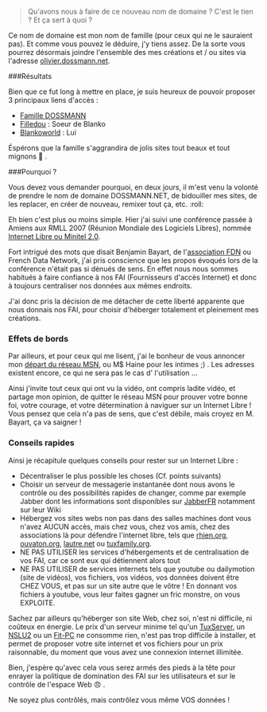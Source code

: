 > Qu'avons nous à faire de ce nouveau nom de domaine ? C'est le tien ? Et ça sert à quoi ?

Ce nom de domaine est mon nom de famille (pour ceux qui ne le sauraient pas). Et comme vous pouvez le déduire, j'y tiens assez. De la sorte vous pourrez désormais joindre l'ensemble des mes créations et / ou sites via l'adresse [olivier.dossmann.net](http://olivier.dossmann.net "Se rendre sur le site officiel d'Olivier DOSSMANN").

###Résultats

Bien que ce fut long à mettre en place, je suis heureux de pouvoir proposer 3 principaux liens d'accès : 

  * [Famille DOSSMANN](http://www.dossmann.net "Accéder à la page de la famille DOSSMANN")
  * [Filledou](http://celine.dossmann.net "Visiter le site de Filledou, soeur de Blanko") : Soeur de Blanko
  * [Blankoworld](http://blankoworld.dossmann.net "Visiter le Blankoworld") : Lui

Éspérons que la famille s'aggrandira de jolis sites tout beaux et tout mignons :kiss: .

###Pourquoi ?

Vous devez vous demander pourquoi, en deux jours, il m'est venu la volonté de prendre le nom de domaine DOSSMANN.NET, de bidouiller mes sites, de les replacer, en créer de nouveau, remixer tout ça, etc. :roll:

Eh bien c'est plus ou moins simple. Hier j'ai suivi une conférence passée à Amiens aux RMLL 2007 (Réunion Mondiale des Logiciels Libres), nommée [Internet Libre ou Minitel 2.0](http://2007.rmll.info/video434.html).

Fort intrigué des mots que disait Benjamin Bayart, de l'[association FDN](http://www.fdn.fr/ "Site de l'association FDN") ou French Data Network, j'ai pris conscience que les propos évoqués lors de la conférence n'était pas si dénués de sens. En effet nous nous sommes habitués à faire confiance à nos FAI (Fournisseurs d'accès Internet) et donc à toujours centraliser nos données aux mêmes endroits.

J'ai donc pris la décision de me détacher de cette liberté apparente que nous donnais nos FAI, pour choisir d'héberger totalement et pleinement mes créations.

### Effets de bords

Par ailleurs, et pour ceux qui me lisent, j'ai le bonheur de vous annoncer mon <u>départ du réseau MSN</u>, ou M$ Haine pour les intimes ;) . Les adresses existent encore, ce qui ne sera pas le cas d' l'utilisation ...

Ainsi j'invite tout ceux qui ont vu la vidéo, ont compris ladite vidéo, et partage mon opinion, de quitter le réseau MSN pour prouver votre bonne foi, votre courage, et votre détermination à naviguer sur un Internet Libre ! Vous pensez que cela n'a pas de sens, que c'est débile, mais croyez en M. Bayart, ça va saigner !

### Conseils rapides

Ainsi je récapitule quelques conseils pour rester sur un Internet Libre :

  * Décentraliser le plus possible les choses (Cf. points suivants)
  * Choisir un serveur de messagerie instantanée dont nous avons le contrôle ou des possibilités rapides de changer, comme par exemple Jabber dont les informations sont disponibles sur [JabberFR](http://www.jabberfr.org/) notamment sur leur Wiki
  * Hébergez vos sites webs non pas dans des salles machines dont vous n'avez AUCUN accès, mais chez vous, chez vos amis, chez des associations là pour défendre l'internet libre, tels que [rhien.org](http://www.rhien.org/), [ouvaton.org](http://www.ouvaton.coop/), [lautre.net](http://www.lautre.net/) ou [tuxfamily.org](http://www.tuxfamily.org/).
  * NE PAS UTILISER les services d'hébergements et de centralisation de vos FAI, car ce sont eux qui détiennent alors tout
  * NE PAS UTILISER de services internets tels que youtube ou dailymotion (site de vidéos), vos fichiers, vos vidéos, vos données doivent être CHEZ VOUS, et pas sur un site autre que le vôtre ! En donnant vos fichiers à youtube, vous leur faites gagner un fric monstre, on vous EXPLOITE.
  
Sachez par ailleurs qu'héberger son site Web, chez soi, n'est ni difficile, ni coûteux en énergie. Le prix d'un serveur minime tel qu'un [TuxServer](http://www.acmesystems.it/?id=21), un [NSLU2](http://www.ldlc.com/fiche/PB00023353.html) ou un [Fit-PC](http://www.fit-pc.com/new/) ne consomme rien, n'est pas trop difficile à installer, et permet de proposer votre site internet et vos fichiers pour un prix raisonnable, du moment que vous avez une connexion internet illimitée.

Bien, j'espère qu'avec cela vous serez armés des pieds à la tête pour enrayer la politique de domination des FAI sur les utilisateurs et sur le contrôle de l'espace Web :angry: .

Ne soyez plus contrôlés, mais contrôlez vous même VOS données !
